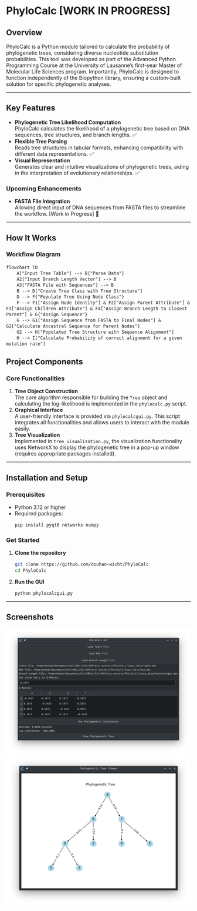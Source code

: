 # PhyloCalc [WORK IN PROGRESS]

## Overview
PhyloCalc is a Python module tailored to calculate the probability of phylogenetic trees, considering diverse nucleotide substitution probabilities. This tool was developed as part of the Advanced Python Programming Course at the University of Lausanne’s first-year Master of Molecular Life Sciences program. Importantly, PhyloCalc is designed to function independently of the Biopython library, ensuring a custom-built solution for specific phylogenetic analyses.

---

## Key Features
- **Phylogenetic Tree Likelihood Computation**  
  PhyloCalc calculates the likelihood of a phylogenetic tree based on DNA sequences, tree structures, and branch lengths. ✅  
- **Flexible Tree Parsing**  
  Reads tree structures in tabular formats, enhancing compatibility with different data representations. ✅  
- **Visual Representation**  
  Generates clear and intuitive visualizations of phylogenetic trees, aiding in the interpretation of evolutionary relationships. ✅  

### Upcoming Enhancements
- **FASTA File Integration**  
  Allowing direct input of DNA sequences from FASTA files to streamline the workflow. [Work in Progress] 🤔

---

## How It Works

### Workflow Diagram

```mermaid
flowchart TD
    A["Input Tree Table"] --> B{"Parse Data"}
    A2["Input Branch Length Vector"] --> B
    A3["FASTA File with Sequences"] --> B
    B --> D["Create Tree Class with Tree Structure"]
    D --> F{"Populate Tree Using Node Class"}
    F --> F1["Assign Node Identity"] & F2["Assign Parent Attribute"] & F3["Assign Children Attribute"] & F4["Assign Branch Length to Closest Parent"] & G{"Assign Sequence"}
    G --> G1["Assign Sequence from FASTA to Final Nodes"] & G2["Calculate Ancestral Sequence for Parent Nodes"]
    G2 --> H["Populated Tree Structure with Sequence Alignment"]
    H --> I["Calculate Probability of correct alignment for a given mutation rate"]
```
## Project Components

### Core Functionalities
1. **Tree Object Construction**  
   The core algorithm responsible for building the `Tree` object and calculating the log-likelihood is implemented in the `phylocalc.py` script.  
2. **Graphical Interface**  
   A user-friendly interface is provided via `phylocalcgui.py`. This script integrates all functionalities and allows users to interact with the module easily.  
3. **Tree Visualization**  
   Implemented in `tree_visualization.py`, the visualization functionality uses NetworkX to display the phylogenetic tree in a pop-up window (requires appropriate packages installed).  

---

## Installation and Setup

### Prerequisites
- Python 3.12 or higher
- Required packages:  
  ```bash
  pip install pyqt6 networkx numpy
  ```

### Get Started
1. **Clone the repository**
    ```bash
    git clone https://github.com/douhan-wicht/PhyloCalc
    cd PhyloCalc
    ```
2. **Run the GUI**
   ```bash
   python phylocalcgui.py
   ```

---

## Screenshots

![PhyloCalcGUI](ressources/PhyloCalcGUI.png)
![Tree Visualization Screenshot](ressources/tree_visualization.png)
